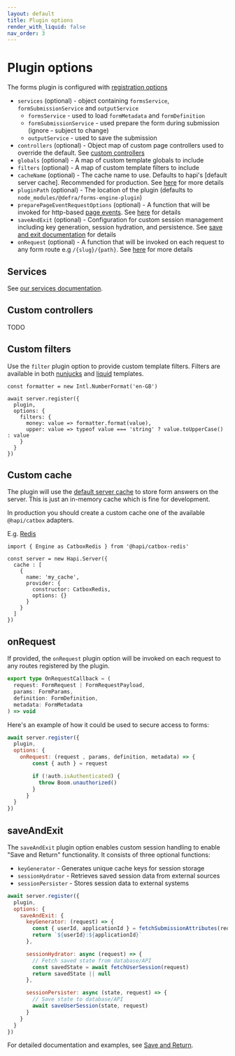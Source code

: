 ```yaml
---
layout: default
title: Plugin options
render_with_liquid: false
nav_order: 3
---
```


# Plugin options

The forms plugin is configured with [registration options](https://hapi.dev/api/?v=21.4.0#plugins)

- `services` (optional) - object containing `formsService`, `formSubmissionService` and `outputService`
  - `formsService` - used to load `formMetadata` and `formDefinition`
  - `formSubmissionService` - used prepare the form during submission (ignore - subject to change)
  - `outputService` - used to save the submission
- `controllers` (optional) - Object map of custom page controllers used to override the default. See [custom controllers](#custom-controllers)
- `globals` (optional) - A map of custom template globals to include
- `filters` (optional) - A map of custom template filters to include
- `cacheName` (optional) - The cache name to use. Defaults to hapi's [default server cache]. Recommended for production. See [here](#custom-cache) for more details
- `pluginPath` (optional) - The location of the plugin (defaults to `node_modules/@defra/forms-engine-plugin`)
- `preparePageEventRequestOptions` (optional) - A function that will be invoked for http-based [page events](./features/configuration-based/PAGE_EVENTS.md). See [here](./features/configuration-based/PAGE_EVENTS.md#authenticating-a-http-page-event-request-from-dxt-in-your-api) for details
- `saveAndExit` (optional) - Configuration for custom session management including key generation, session hydration, and persistence. See [save and exit documentation](./features/code-based/SAVE_AND_EXIT.md) for details
- `onRequest` (optional) - A function that will be invoked on each request to any form route e.g `/{slug}/{path}`. See [here](#onrequest) for more details

## Services

See [our services documentation](./features/code-based/CUSTOM_SERVICES.md).

## Custom controllers

TODO

## Custom filters

Use the `filter` plugin option to provide custom template filters.
Filters are available in both [nunjucks](https://mozilla.github.io/nunjucks/templating.html#filters) and [liquid](https://liquidjs.com/filters/overview.html) templates.

```
const formatter = new Intl.NumberFormat('en-GB')

await server.register({
  plugin,
  options: {
    filters: {
      money: value => formatter.format(value),
      upper: value => typeof value === 'string' ? value.toUpperCase() : value
    }
  }
})
```

## Custom cache

The plugin will use the [default server cache](https://hapi.dev/api/?v=21.4.0#-serveroptionscache) to store form answers on the server.
This is just an in-memory cache which is fine for development.

In production you should create a custom cache one of the available `@hapi/catbox` adapters.

E.g. [Redis](https://github.com/hapijs/catbox-redis)

```
import { Engine as CatboxRedis } from '@hapi/catbox-redis'

const server = new Hapi.Server({
  cache : [
    {
      name: 'my_cache',
      provider: {
        constructor: CatboxRedis,
        options: {}
      }
    }
  ]
})
```

## onRequest

If provided, the `onRequest` plugin option will be invoked on each request to any routes registered by the plugin.

```ts
export type OnRequestCallback = (
  request: FormRequest | FormRequestPayload,
  params: FormParams,
  definition: FormDefinition,
  metadata: FormMetadata
) => void
```

Here's an example of how it could be used to secure access to forms:

```js
await server.register({
  plugin,
  options: {
    onRequest: (request , params, definition, metadata) => {
        const { auth } = request

        if (!auth.isAuthenticated) {
          throw Boom.unauthorized()
        }
      }
  }
})
```

## saveAndExit

The `saveAndExit` plugin option enables custom session handling to enable "Save and Return" functionality. It consists of three optional functions:

- `keyGenerator` - Generates unique cache keys for session storage
- `sessionHydrator` - Retrieves saved session data from external sources
- `sessionPersister` - Stores session data to external systems

```js
await server.register({
  plugin,
  options: {
    saveAndExit: {
      keyGenerator: (request) => {
        const { userId, applicationId } = fetchSubmissionAttributes(request)
        return `${userId}:${applicationId}`
      },

      sessionHydrator: async (request) => {
        // Fetch saved state from database/API
        const savedState = await fetchUserSession(request)
        return savedState || null
      },

      sessionPersister: async (state, request) => {
        // Save state to database/API
        await saveUserSession(state, request)
      }
    }
  }
})
```

For detailed documentation and examples, see [Save and Return](./features/code-based/SAVE_AND_EXIT.md).
